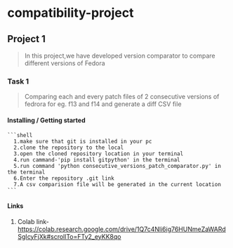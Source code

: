 # compatibility-project

## Project 1 
>In this project,we have developed version comparator to compare different versions of Fedora

  ### Task 1
  >Comparing each and every patch files of 2 consecutive versions of fedrora for eg. f13 and f14 and generate a diff CSV file 

  #### Installing / Getting started
    
    ```shell
      1.make sure that git is installed in your pc
      2.clone the repository to the local
      3.open the cloned repository location in your terminal
      4.run cammand-'pip install gitpython' in the terminal 
      5.run command 'python consecutive_versions_patch_comparator.py' in the terminal
      6.Enter the repository .git link
      7.A csv comparision file will be generated in the current location
    ```
  #### Links
  1. Colab link-https://colab.research.google.com/drive/1Q7c4Nli6ig76HUNmeZaWARdSgIcyFjXk#scrollTo=FTy2_eyKK8qo  
